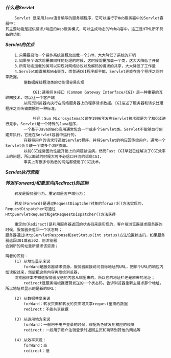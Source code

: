 ***什么是Servlet***

		Servlet 是采用Java语言编写的服务端程序，它可以运行于Web服务器中的Servlet容器中；
	其主要功能是提供请求/响应的Web服务模式，可以生成动态的Web内容中，这正是HTML所不具备的功能

***Servlet的优点***

		1.只需要启动一个操作系统进程及加载一个JVM，大大降低了系统的开销
		2.如果多个请求需要做同样的处理的时候，这时候需要加载一个类，这大大降低了开销
		3.所有动态加载的类可以实现对网络协议以及解码的请求的共享，大大降低了工作量
		4.Servlet能直接和Web交互，而普通CGI程序却不能，Servlet还能在各个程序之间共享数据，
			使数据库线程池类的功能很容易实现
			
				CGI:通用网关接口（Common Gateway Interface/CGI）是一种重要的互联网技术，可以让一个客户端
			从网页浏览器向执行在网络服务器上的程序请求数据。CGI描述了服务器和请求处理程序之间传输数据的一种标准。
			
				补充：Sun Microsystems公司在1996年发布Servlet技术就是为了和CGI进行竞争，Servlet是一个特殊的Java程序，
			一个基于Java的Web应用通常包含一个或多个Servlet类。Servlet不能够自行创建并执行，它是在Servlet容器中运行的，
			容器将用户的请求传递给Servlet程序，并将Servlet的响应回传给用户。通常一个Servlet会关联一个或多个JSP页面。
			以前CGI经常因为性能开销上的问题被诟病，然而Fast CGI早就已经解决了CGI效率上的问题，所以面试的时候大可不必信口开河的诟病CGI，
			事实上有很多你熟悉的网站都使用了CGI技术。

		
***Servlet执行流程***

***转发(Forward)和重定向(Redirect)的区别***
	
		转发是服务器行为，重定向是客户端行为；
	
		转发(Forward)是通过RequestDiaptcher对象的forward()方法实现的，RequestDispatcher可通过
	HttpServletRequest和getRequestDispatcher()方法获得
	
		重定向(Redirect)是利用服务器返回的状态码来是实现的，客户端浏览器请求服务器的时候，服务器会返回一个状态码；
	服务器通过HttpServletResponse和setStatus(int status)方法设置状态码，如果服务器返回301或者302，则浏览器
	会到新的网址重新请求该资源；
	
	两者的区别：
		(1) 从地址显示来说
			forWard是服务器请求资源，服务器直接访问目标地址的URL，把那个URL的响应内如读取过来，然后把这些内容再发给浏览器，
		浏览器根本不知道服务器发送的内容从哪里来的，所以它的地址栏还是原来的地址；
			redirect是服务端根据逻辑发送的一个状态码，告诉浏览器重新去请求那个地址，所以地址栏显示的是新的URL；
			
		(2) 从数据共享来说
			forWard：转发页面和转发的页面可共享request里面的数据
			redirect：不能共享数据
			
		(3) 从运用地方来说
			forWard：一般用于用户登录的时候，根据角色转发到相应的模块
			redirect：一般用于用户注销登录时返回主页和跳转到其他的网站等
		
		(4) 从效率来说：
			forWard：高
			redirect：低
			
			
			
				
			